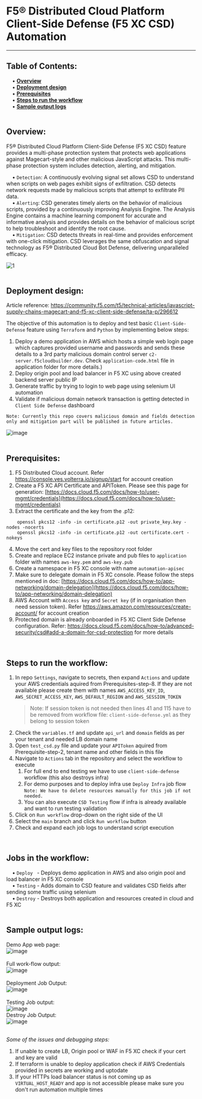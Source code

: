 # F5® Distributed Cloud Platform Client-Side Defense (F5 XC CSD) Automation
---
**Table of Contents:** <br />
---
&nbsp;&nbsp;&nbsp;&nbsp;•	**[Overview](#overview)** <br />
&nbsp;&nbsp;&nbsp;&nbsp;•	**[Deployment design](#deployment-design)** <br />
&nbsp;&nbsp;&nbsp;&nbsp;•	**[Prerequisites](#prerequisites)** <br />
&nbsp;&nbsp;&nbsp;&nbsp;•	**[Steps to run the workflow](#steps-to-run-the-workflow)** <br />
&nbsp;&nbsp;&nbsp;&nbsp;•	**[Sample output logs](#sample-output-logs)** <br />
<br />

**Overview:**<br />
---
F5® Distributed Cloud Platform Client-Side Defense (F5 XC CSD) feature provides a multi-phase protection system that protects web applications against Magecart-style and other malicious JavaScript attacks. This multi-phase protection system includes detection, alerting, and mitigation. <br />

&nbsp;&nbsp;&nbsp;&nbsp;• `Detection`: A continuously evolving signal set allows CSD to understand when scripts on web pages exhibit signs of exfiltration. CSD detects                            network requests made by malicious scripts that attempt to exfiltrate PII data. <br />
&nbsp;&nbsp;&nbsp;&nbsp;• `Alerting`: CSD generates timely alerts on the behavior of malicious scripts, provided by a continuously improving Analysis Engine. The                                  Analysis Engine contains a machine learning component for accurate and informative analysis and provides details on the behavior of                                    malicious script to help troubleshoot and identify the root cause. <br />
&nbsp;&nbsp;&nbsp;&nbsp;• `Mitigation`: CSD detects threats in real-time and provides enforcement with one-click mitigation. CSD leverages the same obfuscation and                                signal technology as F5® Distributed Cloud Bot Defense, delivering unparalleled efficacy. <br />

![1](https://docs.cloud.f5.com/docs/static/3491464ceb02f6a3c83c64944b1b62db/dc5ab/csd-data-flow-new.png) <br />
<br />

**Deployment design:**<br />
---
Article reference: https://community.f5.com/t5/technical-articles/javascript-supply-chains-magecart-and-f5-xc-client-side-defense/ta-p/296612 <br />

The objective of this automation is to deploy and test basic `Client-Side-Defense` feature using `Terraform` and `Python` by implementing below steps: <br />
1.	Deploy a demo application in AWS which hosts a simple web login page which captures provided username and passwords and sends these details to a 3rd party malicious domain control server `c2-server.f5cloudbuilder.dev`. Check `application-code.html` file in application folder for more details.)<br />
2.	Deploy origin pool and load balancer in F5 XC using above created backend server public IP <br />
3.	Generate traffic by trying to login to web page using selenium UI automation <br />
4.	Validate if malicious domain network transaction is getting detected in `Client Side Defense` dashboard <br />

`Note: Currently this repo covers malicious domain and fields detection only and mitigation part will be published in future articles.` <br />

![image](https://user-images.githubusercontent.com/6093830/199646117-2f8b2f65-cf36-4be4-8740-41c09d2531e8.png) <br />
<br />

**Prerequisites:**<br />
---
1.	F5 Distributed Cloud account. Refer https://console.ves.volterra.io/signup/start for account creation <br />
2.	Create a F5 XC API Certificate and APIToken. Please see this page for generation: [https://docs.cloud.f5.com/docs/how-to/user-mgmt/credentials](https://docs.cloud.f5.com/docs/how-to/user-mgmt/credentials) <br />
3.	Extract the certificate and the key from the .p12: <br />
```
    openssl pkcs12 -info -in certificate.p12 -out private_key.key -nodes -nocerts
    openssl pkcs12 -info -in certificate.p12 -out certificate.cert -nokeys
```
4.	Move the cert and key files to the repository root folder <br />
5.	Create and replace EC2 instance private and pub files to `application` folder with names `aws-key.pem` and `aws-key.pub`  <br />
6.	Create a namespace in F5 XC console with name `automation-apisec` <br />
7.	Make sure to delegate domain in F5 XC console. Please follow the steps mentioned in doc: [https://docs.cloud.f5.com/docs/how-to/app-networking/domain-delegation](https://docs.cloud.f5.com/docs/how-to/app-networking/domain-delegation) <br />
8.	AWS Account with `Access key` and `Secret key` (if in organisation then need session token). Refer https://aws.amazon.com/resources/create-account/ for account creation <br />
9.  Protected domain is already onboarded in F5 XC Client Side Defense configuration. Refer: https://docs.cloud.f5.com/docs/how-to/advanced-security/csd#add-a-domain-for-csd-protection for more details
<br />


**Steps to run the workflow:**<br />
---
1.	In repo `Settings`, navigate to secrets, then expand `Actions` and update your AWS credentials aquired from Prerequisites-step-8. 
    If they are not available please create them with names `AWS_ACCESS_KEY_ID`, `AWS_SECRET_ACCESS_KEY`, `AWS_DEFAULT_REGION` and `AWS_SESSION_TOKEN` <br />
    > Note: If session token is not needed then lines 41 and 115 have to be removed from workflow file: `client-side-defense.yml` as they belong to session token
2.	Check the `variables.tf` and update `api_url` and `domain` fields as per your tenant and needed LB domain name <br />
3.	Open `test_csd.py` file and update your `APIToken` aquired from Prerequisite-step-2, tenant name and other fields in this file <br />
4.	Navigate to `Actions` tab in the repository and select the workflow to execute <br />
    1. For full end to end testing we have to use `client-side-defense` workflow (this also destroys infra)
    2. For demo purposes and to deploy infra use `Deploy Infra` job flow <br />
      `Note: We have to delete resources manually for this job if not needed.`
    3. You can also execute `CSD Testing` flow if infra is already available and want to run testing validation
5.	Click on `Run workflow` drop-down on the right side of the UI <br />
6.	Select the `main` branch and click `Run workflow` button <br />
7.	Check and expand each job logs to understand script execution <br />
<br />

**Jobs in the workflow:**<br />
---
&nbsp;&nbsp;&nbsp;&nbsp;• `Deploy ` - Deploys demo application in AWS and also origin pool and load balancer in F5 XC console <br />
&nbsp;&nbsp;&nbsp;&nbsp;• `Testing` - Adds domain to CSD feature and validates CSD fields after sending some traffic using selenium <br />
&nbsp;&nbsp;&nbsp;&nbsp;• `Destroy` - Destroys both application and resources created in cloud and F5 XC <br />
<br />

**Sample output logs:**<br />
---
Demo App web page:<br />
![image](https://user-images.githubusercontent.com/6093830/203243279-6bae2d43-9753-499c-a18a-8ef5be9fe088.png) <br />
<br />
Full work-flow output:<br />
![image](https://user-images.githubusercontent.com/6093830/200125265-6417c278-1993-4d3e-abe9-7d6a015db209.png) <br />
<br />
Deployment Job Output: <br />
![image](https://user-images.githubusercontent.com/6093830/200125164-297a815e-8f2f-4da3-87ff-8021529afd45.png) <br />
<br />
Testing Job output: <br />
![image](https://user-images.githubusercontent.com/6093830/200125185-0ce612cc-a196-4e15-8948-d7766d7b70bc.png)
<br />
Destroy Job Output: <br />
![image](https://user-images.githubusercontent.com/6093830/200125237-a21a0c2d-0804-4508-a9b3-4086550ed3c6.png) <br />
<br />

*Some of the issues and debugging steps:*<br />
1. If unable to create LB, Origin pool or WAF in F5 XC check if your cert and key are valid  <br />
2. If terraform is unable to deploy application check if AWS Credentials provided in secrets are working and uptodate  <br />
3. If your HTTPs load balancer status is not coming up as `VIRTUAL_HOST_READY` and app is not accessible please make sure you don't run automation multiple times  <br />
